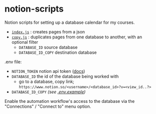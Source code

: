 # notion-scripts

Notion scripts for setting up a database calendar for my courses.

- [`index.js`](./index.js) : creates pages from a json
- [`copy.js`](./copy.js) : duplicates pages from one database to another, with an optional filter
	- `DATABASE_ID` source database
	- `DATABASE_ID_COPY` destination database

.env file:
- `NOTION_TOKEN` notion api token ([docs](https://developers.notion.com/docs/authorization))
- `DATABASE_ID` the id of the database being worked with
	- go to a database, copy link; `https://www.notion.so/<username>/<database_id>?v=<view_id..?>`
- `DATABASE_ID_COPY`
*(see [.env.example](./.env.example))*

Enable the automation workflow's access to the database via the "Connections" / "Connect to" menu option.
